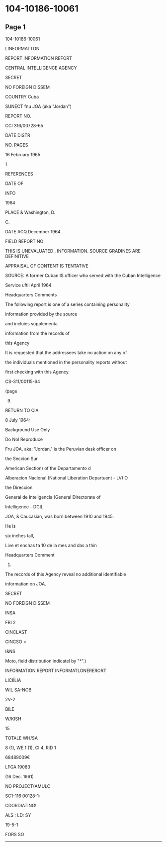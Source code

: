 # 104-10186-10061

## Page 1

104-10186-10061

LINEORMATTON

REPORT INFORMATION REFORT

CENTRAL INTELLIGENCE AGENCY

SECRET

NO FOREIGN DISSEM

COUNTRY Cuba

SUNECT fnu JOA (aka "Jordan")

REPORT NO.

CCI 316/00728-65

DATE DISTR

NO. PAGES

16 February 1965

1

REFERENCES

DATE OF

INFO

1964

PLACE & Washington, D.

C.

DATE ACQ.December 1964

FIELD REPORT NO

THIS IS UNEVALUATED . INFORMATION. SOURCE GRADINES ARE DEFINITIVE

APPRAISAL OF CONTENT IS TENTATIVE

SOURCE: A former Cuban IS officer who served with the Cuban Intelligence

Service uftil April 1964.

Headquarters Comments

The following report is one of a series containing personality

information provided by the source

and incluies supplementa

information from the records of

this Agency

It is requested that the addressees take no action on any of

the individuals mentioned in the personality reports without

first checking with this Agency.

CS-311/00115-64

(page

9)

RETURN TO CIA

8 July 1964:

Background Use Only

Do Nol Reproduce

Fru JOA, aka: "Jordan," is the Peruvian desk officer on

the Seccion Sur

American Section) of the Departamento d

Alberacion Nacional (National Liberation Departuent - LV) O

the Direccion

General de Inteligencia (General Directorate of

Intelligence - DGI),

JOA, & Caucasian, was born between 1910 and 1945.

He is

six inches tall,

Live et enchas ta 10 de la mes and das a thin

Headquarters Comment

1.

The records of this Agency reveal no additional identifiable

information on JOA.

SECRET

NO FOREIGN DISSEM

INSA

FBI 2

CINCLAST

CINCSO =

I&NS

Moto, field distribution indicatel by "*".)

INFORMATION REPORT INFORMATLONERERORT

LICIÍLIA

WIL SA-NOB

2V-2

BILE

W/KISH

15

TOTALE WH/SA

8 (1), WE 1 (1), CI 4, RID 1

68489009€

LFGA 19083

(16 Dec. 1961)

NO PROJECT(AMULC

SC1-116 00128-1:

CDORDIATING!

ALS : LD: SY

19-5-1

FORS SO

---


